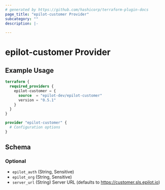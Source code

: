 ```yaml
---
# generated by https://github.com/hashicorp/terraform-plugin-docs
page_title: "epilot-customer Provider"
subcategory: ""
description: |-
  
---
```


# epilot-customer Provider



## Example Usage

```terraform
terraform {
  required_providers {
    epilot-customer = {
      source  = "epilot-dev/epilot-customer"
      version = "0.5.1"
    }
  }
}

provider "epilot-customer" {
  # Configuration options
}
```

<!-- schema generated by tfplugindocs -->
## Schema

### Optional

- `epilot_auth` (String, Sensitive)
- `epilot_org` (String, Sensitive)
- `server_url` (String) Server URL (defaults to https://customer.sls.epilot.io)
